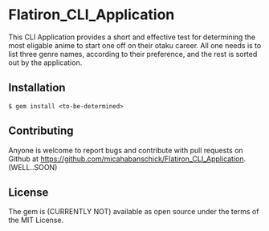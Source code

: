 # Flatiron_CLI_Application

This CLI Application provides a short and effective test for determining the most eligable anime to start one off on their otaku career. All one needs is to list three genre names, according to their preference, and the rest is sorted out by the application.


## Installation
```
$ gem install <to-be-determined>
```


## Contributing

Anyone is welcome to report bugs and contribute with pull requests on Github at https://github.com/micahabanschick/Flatiron_CLI_Application. (WELL..SOON)


## License 

The gem is (CURRENTLY NOT) available as open source under the terms of the MIT License. 